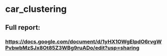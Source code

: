# car_clustering

## Full report: 
### https://docs.google.com/document/d/1yHX1OWgEIpdO6rvgWPvbwbMzSJx8Ot85Z3WBg9ruADo/edit?usp=sharing
